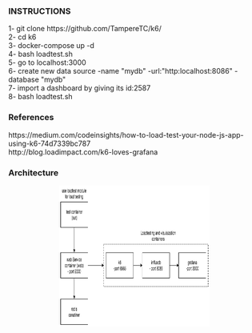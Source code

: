 <h3>INSTRUCTIONS </h3>
<p> 1- git clone https://github.com/TampereTC/k6/ <br>
    2- cd k6 <br>
    3- docker-compose up -d <br>
    4- bash loadtest.sh <br>
    5- go to localhost:3000 <br>
    6- create new data source -name "mydb" -url:"http:localhost:8086" -database "mydb" <br>
    7- import a dashboard by giving its id:2587 <br>
    8- bash loadtest.sh </p>
<h3> References </h3>
<p> https://medium.com/codeinsights/how-to-load-test-your-node-js-app-using-k6-74d7339bc787 <br>
    http://blog.loadimpact.com/k6-loves-grafana </p>
    
<h3> Architecture </h3>
<p align="center"><a href="https://github.com/TampereTC/k6/blob/master/architecture.png/"><img src="https://github.com/TampereTC/k6/blob/master/architecture.png" alt="k6" width="300" height="282"></a></p>

    


